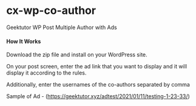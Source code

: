 # cx-wp-co-author

Geektutor WP Post Multiple Author with Ads

#### How It Works

Download the zip file and install on your WordPress site.

On your post screen, enter the ad link that you want to display and it will display it according to the rules.

Additionally, enter the usernames of the co-authors separated by comma

Sample of Ad - (https://geektutor.xyz/adtest/2021/01/11/testing-1-23-33/)
